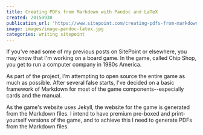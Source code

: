 ```yaml
---
title: Creating PDFs from Markdown with Pandoc and LaTeX
created: 20150930
publication_url: 'https://www.sitepoint.com/creating-pdfs-from-markdown-with-pandoc-and-latex/'
image: images/image-pandoc-latex.jpg
categories: writing sitepoint
---
```


If you've read some of my previous posts on SitePoint or elsewhere, you may know that I'm working on a board game. In the game, called Chip Shop, you get to run a computer company in 1980s America.

As part of the project, I'm attempting to open source the entire game as much as possible. After several false starts, I've decided on a basic framework of Markdown for most of the game components--especially cards and the manual.

As the game's website uses Jekyll, the website for the game is generated from the Markdown files. I intend to have premium pre-boxed and print-yourself versions of the game, and to achieve this I need to generate PDFs from the Markdown files.
